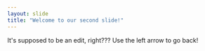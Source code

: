 ```yaml
---
layout: slide
title: "Welcome to our second slide!"
---
```

It's supposed to be an edit, right???
Use the left arrow to go back!
